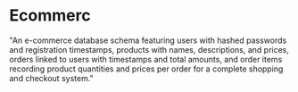 # Ecommerc
"An e-commerce database schema featuring users with hashed passwords and registration timestamps, products with names, descriptions, and prices, orders linked to users with timestamps and total amounts, and order items recording product quantities and prices per order for a complete shopping and checkout system."
